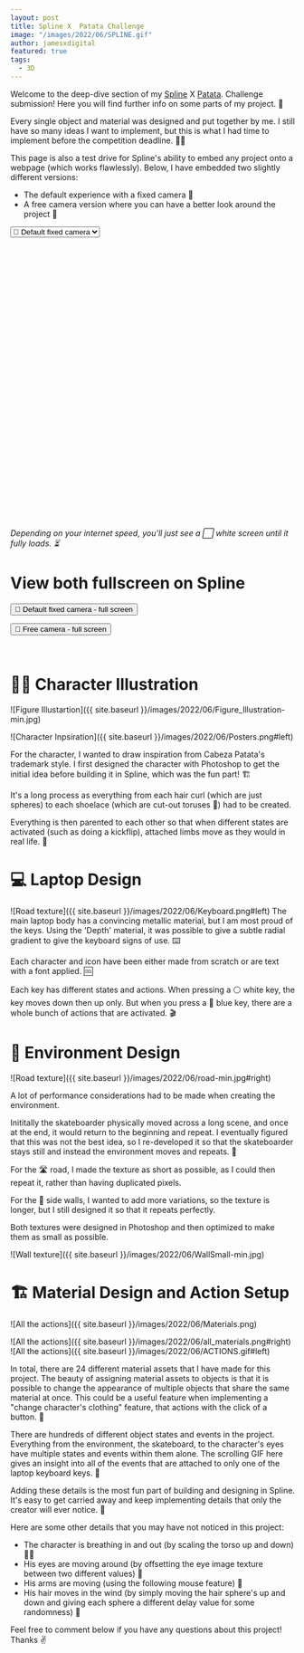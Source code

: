 ```yaml
---
layout: post
title: Spline X  Patata Challenge
image: "/images/2022/06/SPLINE.gif"
author: jamesxdigital
featured: true
tags:
  - 3D
---
```


Welcome to the deep-dive section of my <a href="https://spline.design/Spline" target="_blank">Spline</a> X <a href="https://cabezapatata.com/" target="_blank">Patata</a>. Challenge submission! Here you will find further info on some parts of my project. 🔎

Every single object and material was designed and put together by me. I still have so many ideas I want to implement, but this is what I had time to implement before the competition deadline. 🧑‍🎨

This page is also a test drive for Spline's ability to embed any project onto a webpage (which works flawlessly). Below, I have embedded two slightly different versions:

- The default experience with a fixed camera 🎥
- A free camera version where you can have a better look around the project 🤳

<select style="display: block" class="switcher">
  <option value="https://my.spline.design/interactiveskategamefixedcameracopy-2eef31cd1fa496f59c19882a0bf05d58/">🎥 Default fixed camera</option>
  <option value="https://my.spline.design/interactiveskategamefreecamera-8f745fa3973cd555a32b2922ad9750cb/">🤳 Free camera </option>
</select>

<iframe class="switch-target" frameborder='0' width='100%' height='500px' allowfullscreen src="" scrolling="no"></iframe>

_Depending on your internet speed, you'll just see a ⬜️ white screen until it fully loads. ⏳_

# View both fullscreen on Spline

<form action="https://my.spline.design/interactiveskategamefixedcameracopy-2eef31cd1fa496f59c19882a0bf05d58/" target="_blank">
    <input type="submit" value="🎥 Default fixed camera - full screen" />
</form>

<form action="https://my.spline.design/interactiveskategamefreecamera-8f745fa3973cd555a32b2922ad9750cb/" target="_blank">
    <input type="submit" value="🤳 Free camera - full screen" />
</form>

<br>

# 🧍‍♂️ Character Illustration

![Figure Illustartion]({{ site.baseurl }}/images/2022/06/Figure_Illustration-min.jpg)

![Character Inpsiration]({{ site.baseurl }}/images/2022/06/Posters.png#left)

For the character, I wanted to draw inspiration from Cabeza Patata's trademark style. I first designed the character with Photoshop to get the initial idea before building it in Spline, which was the fun part! 🏗

It's a long process as everything from each hair curl (which are just spheres) to each shoelace (which are cut-out toruses 🍩) had to be created.

Everything is then parented to each other so that when different states are activated (such as doing a kickflip), attached limbs move as they would in real life. 🦾

# 💻 Laptop Design

![Road texture]({{ site.baseurl }}/images/2022/06/Keyboard.png#left)
The main laptop body has a convincing metallic material, but I am most proud of the keys. Using the 'Depth' material, it was possible to give a subtle radial gradient to give the keyboard signs of use. ⌨️

Each character and icon have been either made from scratch or are text with a font applied. 🆒

Each key has different states and actions. When pressing a ⚪ white key, the key moves down then up only. But when you press a 🔵 blue key, there are a whole bunch of actions that are activated. 🎬

# 🌃 Environment Design

![Road texture]({{ site.baseurl }}/images/2022/06/road-min.jpg#right)

A lot of performance considerations had to be made when creating the environment.

Inititally the skateboarder physically moved across a long scene, and once at the end, it would return to the beginning and repeat. I eventually figured that this was not the best idea, so I re-developed it so that the skateboarder stays still and instead the environment moves and repeats. 🔁

For the 🛣️ road, I made the texture as short as possible, as I could then repeat it, rather than having duplicated pixels.

For the 🌃 side walls, I wanted to add more variations, so the texture is longer, but I still designed it so that it repeats perfectly.

Both textures were designed in Photoshop and then optimized to make them as small as possible.

![Wall texture]({{ site.baseurl }}/images/2022/06/WallSmall-min.jpg)

# 🏗 Material Design and Action Setup

![All the actions]({{ site.baseurl }}/images/2022/06/Materials.png)

![All the actions]({{ site.baseurl }}/images/2022/06/all_materials.png#right)
![All the actions]({{ site.baseurl }}/images/2022/06/ACTIONS.gif#left)

In total, there are 24 different material assets that I have made for this project. The beauty of assigning material assets to objects is that it is possible to change the appearance of multiple objects that share the same material at once. This could be a useful feature when implementing a "change character's clothing" feature, that actions with the click of a button. 🤔

There are hundreds of different object states and events in the project. Everything from the environment, the skateboard, to the character's eyes have multiple states and events within them alone. The scrolling GIF here gives an insight into all of the events that are attached to only one of the laptop keyboard keys. 🤯

Adding these details is the most fun part of building and designing in Spline. It's easy to get carried away and keep implementing details that only the creator will ever notice. 🎨

Here are some other details that you may have not noticed in this project:

- The character is breathing in and out (by scaling the torso up and down) 😮‍💨
- His eyes are moving around (by offsetting the eye image texture between two different values) 👀
- His arms are moving (using the following mouse feature) 💪
- His hair moves in the wind (by simply moving the hair sphere's up and down and giving each sphere a different delay value for some randomness) 🦱

Feel free to comment below if you have any questions about this project! Thanks ✌️
